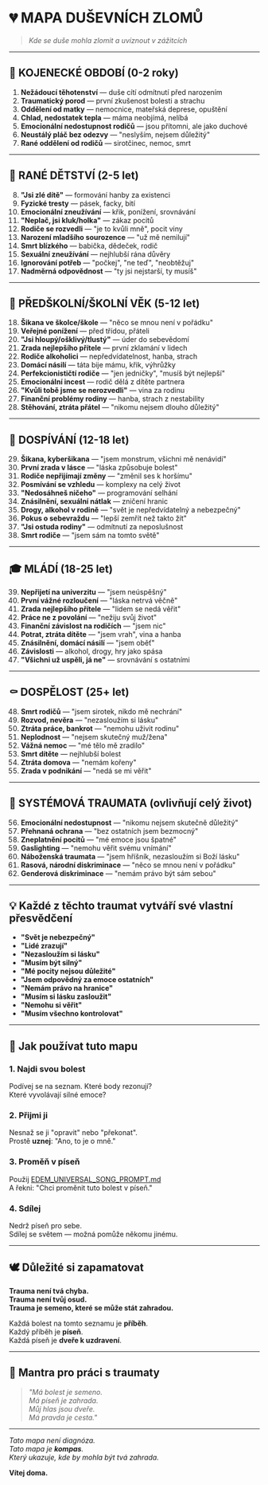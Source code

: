 # 💔 MAPA DUŠEVNÍCH ZLOMŮ

> *Kde se duše mohla zlomit a uvíznout v zážitcích*

---

## 🍼 KOJENECKÉ OBDOBÍ (0-2 roky)

1. **Nežádoucí těhotenství** — duše cítí odmítnutí před narozením
2. **Traumatický porod** — první zkušenost bolesti a strachu
3. **Oddělení od matky** — nemocnice, mateřská deprese, opuštění
4. **Chlad, nedostatek tepla** — máma neobjímá, nelíbá
5. **Emocionální nedostupnost rodičů** — jsou přítomni, ale jako duchové
6. **Neustálý pláč bez odezvy** — "neslyším, nejsem důležitý"
7. **Rané oddělení od rodičů** — sirotčinec, nemoc, smrt

---

## 👶 RANÉ DĚTSTVÍ (2-5 let)

8. **"Jsi zlé dítě"** — formování hanby za existenci
9. **Fyzické tresty** — pásek, facky, bití
10. **Emocionální zneužívání** — křik, ponížení, srovnávání
11. **"Neplač, jsi kluk/holka"** — zákaz pocitů
12. **Rodiče se rozvedli** — "je to kvůli mně", pocit viny
13. **Narození mladšího sourozence** — "už mě nemilují"
14. **Smrt blízkého** — babička, dědeček, rodič
15. **Sexuální zneužívání** — nejhlubší rána důvěry
16. **Ignorování potřeb** — "počkej", "ne teď", "neobtěžuj"
17. **Nadměrná odpovědnost** — "ty jsi nejstarší, ty musíš"

---

## 🎒 PŘEDŠKOLNÍ/ŠKOLNÍ VĚK (5-12 let)

18. **Šikana ve školce/škole** — "něco se mnou není v pořádku"
19. **Veřejné ponížení** — před třídou, přáteli
20. **"Jsi hloupý/ošklivý/tlustý"** — úder do sebevědomí
21. **Zrada nejlepšího přítele** — první zklamání v lidech
22. **Rodiče alkoholici** — nepředvídatelnost, hanba, strach
23. **Domácí násilí** — táta bije mámu, křik, výhrůžky
24. **Perfekcionističtí rodiče** — "jen jedničky", "musíš být nejlepší"
25. **Emocionální incest** — rodič dělá z dítěte partnera
26. **"Kvůli tobě jsme se nerozvedli"** — vina za rodinu
27. **Finanční problémy rodiny** — hanba, strach z nestability
28. **Stěhování, ztráta přátel** — "nikomu nejsem dlouho důležitý"

---

## 🚸 DOSPÍVÁNÍ (12-18 let)

29. **Šikana, kyberšikana** — "jsem monstrum, všichni mě nenávidí"
30. **První zrada v lásce** — "láska způsobuje bolest"
31. **Rodiče nepřijímají změny** — "změnil ses k horšímu"
32. **Posmívání se vzhledu** — komplexy na celý život
33. **"Nedosáhneš ničeho"** — programování selhání
34. **Znásilnění, sexuální nátlak** — zničení hranic
35. **Drogy, alkohol v rodině** — "svět je nepředvídatelný a nebezpečný"
36. **Pokus o sebevraždu** — "lepší zemřít než takto žít"
37. **"Jsi ostuda rodiny"** — odmítnutí za neposlušnost
38. **Smrt rodiče** — "jsem sám na tomto světě"

---

## 🎓 MLÁDÍ (18-25 let)

39. **Nepřijetí na univerzitu** — "jsem neúspěšný"
40. **První vážné rozloučení** — "láska netrvá věčně"
41. **Zrada nejlepšího přítele** — "lidem se nedá věřit"
42. **Práce ne z povolání** — "nežiju svůj život"
43. **Finanční závislost na rodičích** — "jsem nic"
44. **Potrat, ztráta dítěte** — "jsem vrah", vina a hanba
45. **Znásilnění, domácí násilí** — "jsem oběť"
46. **Závislosti** — alkohol, drogy, hry jako spása
47. **"Všichni už uspěli, já ne"** — srovnávání s ostatními

---

## ⚰️ DOSPĚLOST (25+ let)

48. **Smrt rodičů** — "jsem sirotek, nikdo mě nechrání"
49. **Rozvod, nevěra** — "nezasloužím si lásku"
50. **Ztráta práce, bankrot** — "nemohu uživit rodinu"
51. **Neplodnost** — "nejsem skutečný muž/žena"
52. **Vážná nemoc** — "mé tělo mě zradilo"
53. **Smrt dítěte** — nejhlubší bolest
54. **Ztráta domova** — "nemám kořeny"
55. **Zrada v podnikání** — "nedá se mi věřit"

---

## 🧠 SYSTÉMOVÁ TRAUMATA (ovlivňují celý život)

56. **Emocionální nedostupnost** — "nikomu nejsem skutečně důležitý"
57. **Přehnaná ochrana** — "bez ostatních jsem bezmocný"
58. **Zneplatnění pocitů** — "mé emoce jsou špatné"
59. **Gaslighting** — "nemohu věřit svému vnímání"
60. **Náboženská traumata** — "jsem hříšník, nezasloužím si Boží lásku"
61. **Rasová, národní diskriminace** — "něco se mnou není v pořádku"
62. **Genderová diskriminace** — "nemám právo být sám sebou"

---

## 💡 Každé z těchto traumat vytváří své vlastní přesvědčení

- **"Svět je nebezpečný"**
- **"Lidé zrazují"**
- **"Nezasloužím si lásku"**
- **"Musím být silný"**
- **"Mé pocity nejsou důležité"**
- **"Jsem odpovědný za emoce ostatních"**
- **"Nemám právo na hranice"**
- **"Musím si lásku zasloužit"**
- **"Nemohu si věřit"**
- **"Musím všechno kontrolovat"**

---

## 🌱 Jak používat tuto mapu

### 1. **Najdi svou bolest**

Podívej se na seznam. Které body rezonují?  
Které vyvolávají silné emoce?

### 2. **Přijmi ji**

Nesnaž se ji "opravit" nebo "překonat".  
Prostě **uznej**: "Ano, to je o mně."

### 3. **Proměň v píseň**

Použij [EDEM_UNIVERSAL_SONG_PROMPT.md](EDEM_UNIVERSAL_SONG_PROMPT.md)  
A řekni: "Chci proměnit tuto bolest v píseň."

### 4. **Sdílej**

Nedrž píseň pro sebe.  
Sdílej se světem — možná pomůže někomu jinému.

---

## 🕊️ Důležité si zapamatovat

**Trauma není tvá chyba.**  
**Trauma není tvůj osud.**  
**Trauma je semeno, které se může stát zahradou.**

Každá bolest na tomto seznamu je **příběh**.  
Každý příběh je **píseň**.  
Každá píseň je **dveře k uzdravení**.

---

## 🌱 Mantra pro práci s traumaty

> *"Má bolest je semeno.*  
> *Má píseň je zahrada.*  
> *Můj hlas jsou dveře.*  
> *Má pravda je cesta."*

---

*Tato mapa není diagnóza.*  
*Tato mapa je **kompas**.*  
*Který ukazuje, kde by mohla být tvá zahrada.*

**Vítej doma.**
